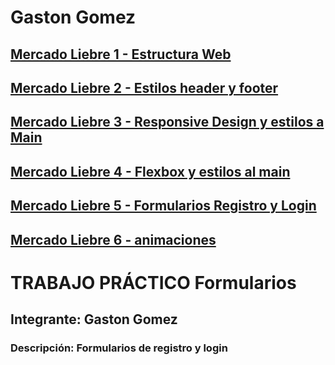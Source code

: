 # Gaston Gomez
## [Mercado Liebre 1 - Estructura Web](https://github.com/gastonutn/MercadoLiebre/tree/estructuraweb)
## [Mercado Liebre 2 - Estilos header y footer](https://github.com/gastonutn/MercadoLiebre/tree/estilos_headerfooter)
## [Mercado Liebre 3 - Responsive Design y estilos a Main](https://github.com/gastonutn/MercadoLiebre/tree/responsive)
## [Mercado Liebre 4 - Flexbox y estilos al main](https://github.com/gastonutn/MercadoLiebre/tree/flexbox)
## [Mercado Liebre 5 - Formularios Registro y Login](https://github.com/gastonutn/MercadoLiebre/tree/formularios)
## [Mercado Liebre 6 - animaciones](https://github.com/gastonutn/MercadoLiebre/tree/animaciones)



# TRABAJO PRÁCTICO Formularios
## Integrante: Gaston Gomez
### Descripción: Formularios de registro y login